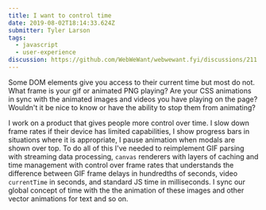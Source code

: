 ```yaml
---
title: I want to control time
date: 2019-08-02T18:14:33.624Z
submitter: Tyler Larson
tags:
  - javascript
  - user-experience
discussion: https://github.com/WebWeWant/webwewant.fyi/discussions/211
---
```


Some DOM elements give you access to their current time but most do not. What frame is your gif or animated PNG playing? Are your CSS animations in sync with the animated images and videos you have playing on the page? Wouldn't it be nice to know or have the ability to stop them from animating?

I work on a product that gives people more control over time. I slow down frame rates if their device has limited capabilities, I show progress bars in situations where it is appropriate, I pause animation when modals are shown over top. To do all of this I've needed to reimplement GIF parsing with streaming data processing, `canvas` renderers with layers of caching and time management with control over frame rates that understands the difference between GIF frame delays in hundredths of seconds, video `currentTime` in seconds, and standard JS time in milliseconds. I sync our global concept of time with the the animation of these images and other vector animations for text and so on.
